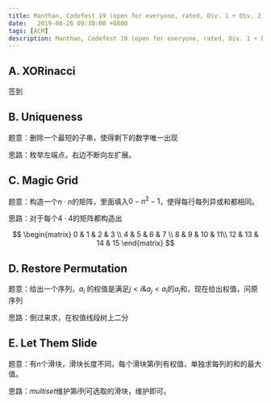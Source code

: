 ```yaml
---
title: Manthan, Codefest 19 (open for everyone, rated, Div. 1 + Div. 2)
date:   2019-08-26 09:30:00 +0800
tags: [ACM]
description: Manthan, Codefest 19 (open for everyone, rated, Div. 1 + Div. 2)
---
```



## A. XORinacci

签到

## B. Uniqueness

题意：删除一个最短的子串，使得剩下的数字唯一出现

思路：枚举左端点，右边不断向左扩展。

## C. Magic Grid

题意：构造一个$n\cdot n$的矩阵，里面填入$0-n^2-1$，使得每行每列异或和都相同。

思路：对于每个$4\cdot 4$的矩阵都构造出


$$
  \begin{matrix}
   0 & 1 & 2 & 3 \\
  4 & 5 & 6 & 7 \\
  8 & 9 & 10 & 11\\
  12 & 13 & 14 & 15
  \end{matrix}
$$


## D. Restore Permutation

题意：给出一个序列，$a_i$ 的权值是满足$j<i \& a_j<a_i$的$a_j$和，现在给出权值，问原序列

思路：倒过来求，在权值线段树上二分

## E. Let Them Slide

题意：有$n$个滑块，滑块长度不同，每个滑块第$i$列有权值，单独求每列的和的最大值。

思路：$multiset$维护第$i$列可选取的滑块，维护即可。